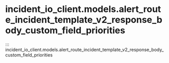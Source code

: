 # incident_io_client.models.alert_route_incident_template_v2_response_body_custom_field_priorities

::: incident_io_client.models.alert_route_incident_template_v2_response_body_custom_field_priorities
